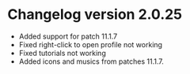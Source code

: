 # Changelog version 2.0.25

- Added support for patch 11.1.7
- Fixed right-click to open profile not working
- Fixed tutorials not working
- Added icons and musics from patches 11.1.7.